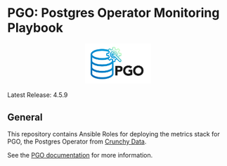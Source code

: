 # PGO: Postgres Operator Monitoring Playbook

<p align="center">
  <img width="150" src="../../../docs/static/logos/pgo.svg" alt="Crunchy Data"/>
</p>

Latest Release: 4.5.9

## General

This repository contains Ansible Roles for deploying the metrics stack for PGO,
the Postgres Operator from [Crunchy Data](https://www.crunchydata.com).

See the [PGO documentation](https://access.crunchydata.com/documentation/postgres-operator/)
for more information.
